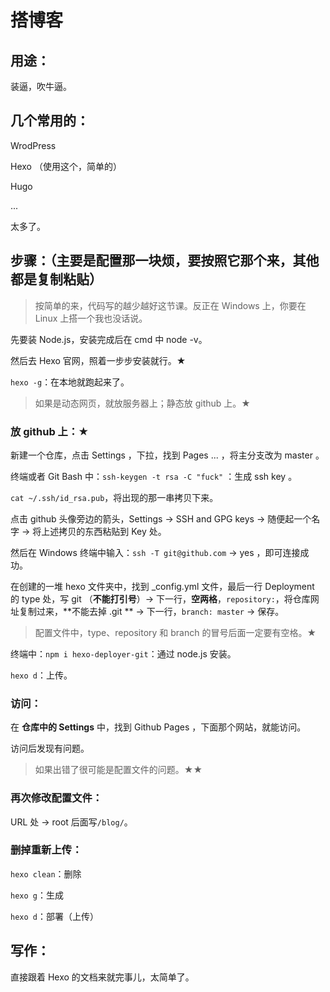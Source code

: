 # 搭博客

## 用途：

装逼，吹牛逼。

## 几个常用的：

WrodPress

Hexo （使用这个，简单的）

Hugo

...

太多了。

## 步骤：（主要是配置那一块烦，要按照它那个来，其他都是复制粘贴）

> 按简单的来，代码写的越少越好这节课。反正在 Windows 上，你要在 Linux 上搭一个我也没话说。

先要装 Node.js，安装完成后在 cmd 中 node -v。

然后去 Hexo 官网，照着一步步安装就行。★

`hexo -g`：在本地就跑起来了。

> 如果是动态网页，就放服务器上；静态放 github 上。★

### 放 github 上：★

新建一个仓库，点击 Settings ，下拉，找到 Pages ... ，将主分支改为 master 。

终端或者 Git Bash 中：`ssh-keygen -t rsa -C "fuck"` ：生成 ssh key 。

`cat ~/.ssh/id_rsa.pub`，将出现的那一串拷贝下来。

点击 github 头像旁边的箭头，Settings -> SSH and GPG keys -> 随便起一个名字 -> 将上述拷贝的东西粘贴到 Key 处。

然后在 Windows 终端中输入：`ssh -T git@github.com` -> yes ，即可连接成功。

在创建的一堆 hexo 文件夹中，找到 _config.yml 文件，最后一行 Deployment 的 type 处，写 git （**不能打引号**）-> 下一行，**空两格**，`repository:`，将仓库网址复制过来，**不能去掉 .git ** -> 下一行，`branch: master` -> 保存。

> 配置文件中，type、repository 和 branch 的冒号后面一定要有空格。★

终端中：`npm i hexo-deployer-git`：通过 node.js 安装。

`hexo d`：上传。

### 访问：

在 **仓库中的 Settings** 中，找到 Github Pages ，下面那个网站，就能访问。

访问后发现有问题。

> 如果出错了很可能是配置文件的问题。★★

### 再次修改配置文件：

URL 处 -> root 后面写`/blog/`。

### 删掉重新上传：

`hexo clean`：删除

`hexo g`：生成

`hexo d`：部署（上传）

## 写作：

直接跟着 Hexo 的文档来就完事儿，太简单了。